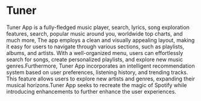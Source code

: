 # Tuner

Tuner App is a fully-fledged music player, search, lyrics, song exploration features, search, popular music around you, worldwide top charts, and much more, The app employs a clean and visually appealing layout, making it easy for users to navigate through various sections, such as playlists, albums, and artists. With a well-organized menu, users can effortlessly search for songs, create personalized playlists, and explore new music genres.Furthermore, Tuner App incorporates an intelligent recommendation system based on user preferences, listening history, and trending tracks. This feature allows users to explore new artists and genres, expanding their musical horizons.Tuner App seeks to recreate the magic of Spotify while introducing enhancements to further enhance the user experiences.
